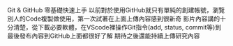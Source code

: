 Git & GitHub 零基礎快速上手
以前對於使用GitHub就只有單純的創建帳號，瀏覽別人的Code複製做使用，第一次試著在上面上傳內容感到很新奇
影片內容講的十分清楚，從下載必要軟體，在VScode裡操作Git指令(add, status, commit等)到最後發布內容到GitHub上面都很好了解
期待之後還能持續上傳研究內容
